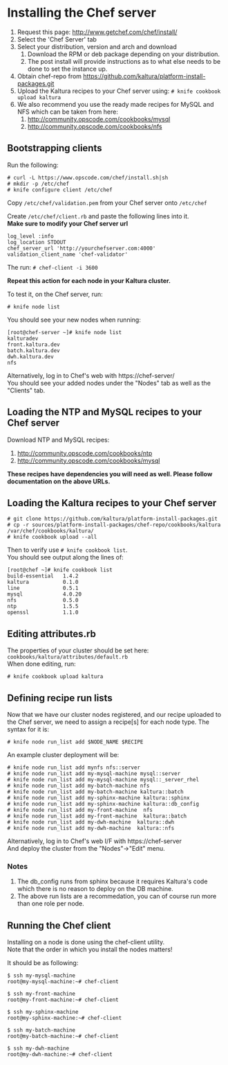 # Installing the Chef server

1. Request this page: http://www.getchef.com/chef/install/
1. Select the 'Chef Server' tab
1. Select your distribution, version and arch and download
    1. Download the RPM or deb package depending on your distribution.   
    1. The post install will provide instructions as to what else needs to be done to set the instance up.   
1. Obtain chef-repo from https://github.com/kaltura/platform-install-packages.git  
1. Upload the Kaltura recipes to your Chef server using: `# knife cookbook upload kaltura`
1. We also recommend you use the ready made recipes for MySQL and NFS which can be taken from here:
    1. http://community.opscode.com/cookbooks/mysql
    1. http://community.opscode.com/cookbooks/nfs

## Bootstrapping clients
Run the following:
```
# curl -L https://www.opscode.com/chef/install.sh|sh
# mkdir -p /etc/chef
# knife configure client /etc/chef
```

Copy `/etc/chef/validation.pem` from your Chef server onto `/etc/chef`     

Create `/etc/chef/client.rb` and paste the following lines into it.   
**Make sure to modify your Chef server url**
```
log_level :info
log_location STDOUT
chef_server_url 'http://yourchefserver.com:4000'
validation_client_name 'chef-validator'
```
The run: `# chef-client -i 3600`   

**Repeat this action for each node in your Kaltura cluster.**

To test it, on the Chef server, run: 
```
# knife node list
```
You should see your new nodes when running:
```
[root@chef-server ~]# knife node list
kalturadev
front.kaltura.dev
batch.kaltura.dev
dwh.kaltura.dev
nfs
```

Alternatively, log in to Chef's web with https://chef-server/   
You should see your added nodes under the "Nodes" tab as well as the "Clients" tab.

## Loading the NTP and MySQL recipes to your Chef server
Download NTP and MySQL recipes:

1. http://community.opscode.com/cookbooks/ntp
1. http://community.opscode.com/cookbooks/mysql

**These recipes have dependencies you will need as well. Please follow documentation on the above URLs.**

## Loading the Kaltura recipes to your Chef server
```
# git clone https://github.com/kaltura/platform-install-packages.git
# cp -r sources/platform-install-packages/chef-repo/cookbooks/kaltura  /var/chef/cookbooks/kaltura/
# knife cookbook upload --all
```
Then to verify use `# knife cookbook list`.    
You should see output along the lines of:
```
[root@chef ~]# knife cookbook list
build-essential   1.4.2
kaltura           0.1.0
line              0.5.1
mysql             4.0.20
nfs               0.5.0
ntp               1.5.5
openssl           1.1.0
```

## Editing attributes.rb
The properties of your cluster should be set here: `cookbooks/kaltura/attributes/default.rb`   
When done editing, run:
```
# knife cookbook upload kaltura
```

## Defining recipe run lists
Now that we have our cluster nodes registered, and our recipe uploaded to the Chef server, we need to assign a recipe[s] for each node type.
The syntax for it is:
```
# knife node run_list add $NODE_NAME $RECIPE
```
An example cluster deployment will be:
```
# knife node run_list add mynfs nfs::server
# knife node run_list add my-mysql-machine mysql::server 
# knife node run_list add my-mysql-machine mysql::_server_rhel 
# knife node run_list add my-batch-machine nfs 
# knife node run_list add my-batch-machine kaltura::batch 
# knife node run_list add my-sphinx-machine kaltura::sphinx
# knife node run_list add my-sphinx-machine kaltura::db_config
# knife node run_list add my-front-machine  nfs 
# knife node run_list add my-front-machine  kaltura::batch 
# knife node run_list add my-dwh-machine  kaltura::dwh 
# knife node run_list add my-dwh-machine  kaltura::nfs
```

Alternatively, log in to Chef's web I/F with https://chef-server    
And deploy the cluster from the "Nodes"->"Edit" menu.

### Notes 

1. The db_config runs from sphinx because it requires Kaltura's code which there is no reason to deploy on the DB machine.
1. The above run lists are a recommedation, you can of course run more than one role per node.


## Running the Chef client
Installing on a node is done using the chef-client utility.  
Note that the order in which you install the nodes matters!   

It should be as following:
```
$ ssh my-mysql-machine
root@my-mysql-machine:~# chef-client

$ ssh my-front-machine
root@my-front-machine:~# chef-client

$ ssh my-sphinx-machine
root@my-sphinx-machine:~# chef-client

$ ssh my-batch-machine
root@my-batch-machine:~# chef-client

$ ssh my-dwh-machine
root@my-dwh-machine:~# chef-client
```

